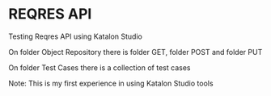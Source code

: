 # REQRES API
Testing Reqres API using Katalon Studio

On folder Object Repository there is folder GET, folder POST and folder PUT

On folder Test Cases there is a collection of test cases







Note: This is my first experience in using Katalon Studio tools
